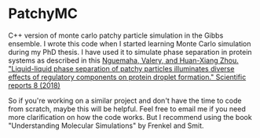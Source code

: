 # PatchyMC
C++ version of monte carlo patchy particle simulation in the Gibbs ensemble.
I wrote this code when I started learning Monte Carlo simulation during my PhD thesis. I have used it to simulate phase separation in protein systems as described in this [Nguemaha, Valery, and Huan-Xiang Zhou. "Liquid-liquid phase separation of patchy particles illuminates diverse effects of regulatory components on protein droplet formation." Scientific reports 8 (2018)](https://www.nature.com/articles/s41598-018-25132-1) 

So if you're working on a similar project and don't have the time to code from scratch, maybe this will be helpful. Feel free to email me if you need more clarification on how the code works. But I recommend using the book "Understanding Molecular Simulations" by Frenkel and Smit. 
